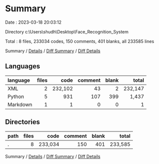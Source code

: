 # Summary

Date : 2023-03-18 20:03:12

Directory c:\\Users\\shudh\\Desktop\\Face_Recognition_System

Total : 8 files,  233034 codes, 150 comments, 401 blanks, all 233585 lines

Summary / [Details](details.md) / [Diff Summary](diff.md) / [Diff Details](diff-details.md)

## Languages
| language | files | code | comment | blank | total |
| :--- | ---: | ---: | ---: | ---: | ---: |
| XML | 2 | 232,102 | 43 | 2 | 232,147 |
| Python | 5 | 931 | 107 | 399 | 1,437 |
| Markdown | 1 | 1 | 0 | 0 | 1 |

## Directories
| path | files | code | comment | blank | total |
| :--- | ---: | ---: | ---: | ---: | ---: |
| . | 8 | 233,034 | 150 | 401 | 233,585 |

Summary / [Details](details.md) / [Diff Summary](diff.md) / [Diff Details](diff-details.md)